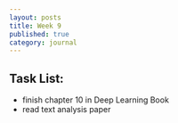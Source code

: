 ```yaml
---
layout: posts
title: Week 9
published: true
category: journal
---
```

## Task List:
- finish chapter 10 in Deep Learning Book
- read text analysis paper